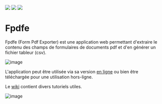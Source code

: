 <a href="https://degrangem.github.io/Fpdfe/"><img src="https://badgen.net/badge/Fpdfe/Version%20en%20ligne/d50000?icon=github"></a>
<a href="https://github.com/DegrangeM/Fpdfe/wiki"><img src="https://badgen.net/badge/Fpdfe/Wiki/d50000?icon=wiki"></a>
<a href="https://github.com/DegrangeM/Fodte/"><img src="https://badgen.net/badge/Fodte/Alternative (.odt)/0f81c1?icon=github"></a>


# Fpdfe

Fpdfe (Form Pdf Exporter) est une application web permettant d'extraire le contenu des champs de formulaires de documents pdf et d'en générer un fichier tableur (csv).

![image](https://user-images.githubusercontent.com/53106394/113876471-1199c980-97b8-11eb-8c27-d97bd518a945.png)

L'application peut être utilisée via sa version [en ligne](https://degrangem.github.io/Fpdfe/) ou bien être téléchargée pour une utilisation hors-ligne.

Le [wiki](https://github.com/DegrangeM/Fpdfe/wiki) contient divers tutoriels utiles.

![image](https://user-images.githubusercontent.com/53106394/113881516-ca620780-97bc-11eb-844e-7151e3a0ba22.png)
